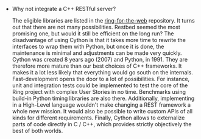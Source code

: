 
* Why not integrate a C++ RESTful server?

    The eligible libraries are listed in the [ring-for-the-web](https://github.com/sevaivanov/ring-for-the-web/tree/master/Server/Cpp#libraries) repository. It turns out that there are not many possibilities. Restbed seemed the most promising one, but would it still be efficient on the long run? The disadvantage of using Cython is that it takes more time to rewrite the interfaces to wrap them with Python, but once it is done, the maintenance is minimal and adjustments can be made very quickly. Cython was created 8 years ago (2007) and Python, in 1991. They are therefore more mature than our best choices of C++ frameworks. It makes it a lot less likely that everything would go south on the internals. Fast-development opens the door to a lot of possibilities. For instance, unit and integration tests could be implemented to test the core of the Ring project with complex User Stories in no time. Benchmarks using build-in Python timing libraries are also there. Additionally, implementing in a High-Level language wouldn't make changing a REST framework a whole new mission. It would also be possible to write custom APIs of all kinds for different requirements. Finally, Cython allows to externalize parts of code directly in C / C++, which provides strictly objectively the best of both worlds.
